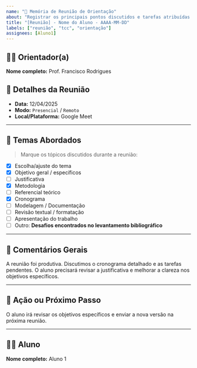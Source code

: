 ```yaml
---
name: "📘 Memória de Reunião de Orientação"
about: "Registrar os principais pontos discutidos e tarefas atribuídas em reunião de orientação de TCC."
title: "[Reunião] - Nome do Aluno - AAAA-MM-DD"
labels: ["reunião", "tcc", "orientação"]
assignees: [Aluno1]
---
```


## 👨‍🏫 Orientador(a)
**Nome completo:** Prof. Francisco Rodrigues

## 📅 Detalhes da Reunião

- **Data:** 12/04/2025
- **Modo:** `Presencial` / `Remoto`
- **Local/Plataforma:** Google Meet

---

## 📌 Temas Abordados
> Marque os tópicos discutidos durante a reunião:

- [x] Escolha/ajuste do tema  
- [x] Objetivo geral / específicos  
- [ ] Justificativa  
- [x] Metodologia  
- [ ] Referencial teórico  
- [x] Cronograma  
- [ ] Modelagem / Documentação  
- [ ] Revisão textual / formatação  
- [ ] Apresentação do trabalho  
- [ ] Outro: **Desafios encontrados no levantamento bibliográfico**

---

## 📝 Comentários Gerais

A reunião foi produtiva. Discutimos o cronograma detalhado e as tarefas pendentes. O aluno precisará revisar a justificativa e melhorar a clareza nos objetivos específicos.

---

## 🚀 Ação ou Próximo Passo

O aluno irá revisar os objetivos específicos e enviar a nova versão na próxima reunião.

---

## 🧑‍🎓 Aluno
**Nome completo:** Aluno 1
